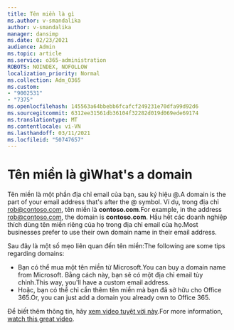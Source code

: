 ```yaml
---
title: Tên miền là gì
ms.author: v-smandalika
author: v-smandalika
manager: dansimp
ms.date: 02/23/2021
audience: Admin
ms.topic: article
ms.service: o365-administration
ROBOTS: NOINDEX, NOFOLLOW
localization_priority: Normal
ms.collection: Adm_O365
ms.custom:
- "9002531"
- "7375"
ms.openlocfilehash: 145563a64bbebb6fcafcf249231e70dfa99d92d6
ms.sourcegitcommit: 6312ee31561db36104f32282d019d069ede69174
ms.translationtype: MT
ms.contentlocale: vi-VN
ms.lasthandoff: 03/11/2021
ms.locfileid: "50747657"
---
```

# <a name="whats-a-domain"></a><span data-ttu-id="b3479-102">Tên miền là gì</span><span class="sxs-lookup"><span data-stu-id="b3479-102">What's a domain</span></span>

<span data-ttu-id="b3479-103">Tên miền là một phần địa chỉ email của bạn, sau ký hiệu @.</span><span class="sxs-lookup"><span data-stu-id="b3479-103">A domain is the part of your email address that's after the @ symbol.</span></span> <span data-ttu-id="b3479-104">Ví dụ, trong địa chỉ rob@contoso.com, tên miền là **contoso.com**.</span><span class="sxs-lookup"><span data-stu-id="b3479-104">For example, in the address rob@contoso.com, the domain is **contoso.com**.</span></span> <span data-ttu-id="b3479-105">Hầu hết các doanh nghiệp thích dùng tên miền riêng của họ trong địa chỉ email của họ.</span><span class="sxs-lookup"><span data-stu-id="b3479-105">Most businesses prefer to use their own domain name in their email address.</span></span>

<span data-ttu-id="b3479-106">Sau đây là một số mẹo liên quan đến tên miền:</span><span class="sxs-lookup"><span data-stu-id="b3479-106">The following are some tips regarding domains:</span></span>

- <span data-ttu-id="b3479-107">Bạn có thể mua một tên miền từ Microsoft.</span><span class="sxs-lookup"><span data-stu-id="b3479-107">You can buy a domain name from Microsoft.</span></span> <span data-ttu-id="b3479-108">Bằng cách này, bạn sẽ có một địa chỉ email tùy chỉnh.</span><span class="sxs-lookup"><span data-stu-id="b3479-108">This way, you'll have a custom email address.</span></span>
- <span data-ttu-id="b3479-109">Hoặc, bạn có thể chỉ cần thêm tên miền mà bạn đã sở hữu cho Office 365.</span><span class="sxs-lookup"><span data-stu-id="b3479-109">Or, you can just add a domain you already own to Office 365.</span></span>

<span data-ttu-id="b3479-110">Để biết thêm thông tin, hãy [xem video tuyệt vời này](https://www.youtube.com/watch).</span><span class="sxs-lookup"><span data-stu-id="b3479-110">For more information, [watch this great video](https://www.youtube.com/watch).</span></span>